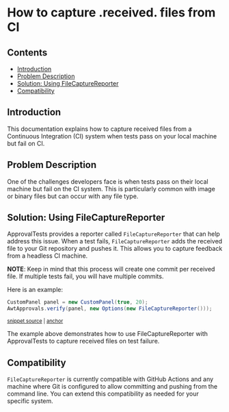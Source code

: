 <a id="top"></a>

# How to capture .received. files from CI

<!-- toc -->
## Contents

  * [Introduction](#introduction)
  * [Problem Description](#problem-description)
  * [Solution: Using FileCaptureReporter](#solution-using-filecapturereporter)
  * [Compatibility](#compatibility)<!-- endToc -->

## Introduction
This documentation explains how to capture received files from a Continuous Integration (CI) system when tests pass on your local machine but fail on CI.


## Problem Description
One of the challenges developers face is when tests pass on their local machine but fail on the CI system. This is particularly common with image or binary files but can occur with any file type.

## Solution: Using FileCaptureReporter
ApprovalTests provides a reporter called `FileCaptureReporter` that can help address this issue. When a test fails, `FileCaptureReporter` adds the received file to your Git repository and pushes it. This allows you to capture feedback from a headless CI machine.



**NOTE**: Keep in mind that this process will create one commit per received file. If multiple tests fail, you will have multiple commits.

Here is an example:

<!-- snippet: file_capture_reporter_example -->
<a id='snippet-file_capture_reporter_example'></a>
```java
CustomPanel panel = new CustomPanel(true, 20);
AwtApprovals.verify(panel, new Options(new FileCaptureReporter()));
```
<sup><a href='/approvaltests-tests/src/test/java/org/approvaltests/awt/ApprovalsTest.java#L39-L42' title='Snippet source file'>snippet source</a> | <a href='#snippet-file_capture_reporter_example' title='Start of snippet'>anchor</a></sup>
<!-- endSnippet -->

The example above demonstrates how to use FileCaptureReporter with ApprovalTests to capture received files on test failure.


## Compatibility
`FileCaptureReporter` is currently compatible with GitHub Actions and any machine where Git is configured to allow committing and pushing from the command line. You can extend this compatibility as needed for your specific system.





